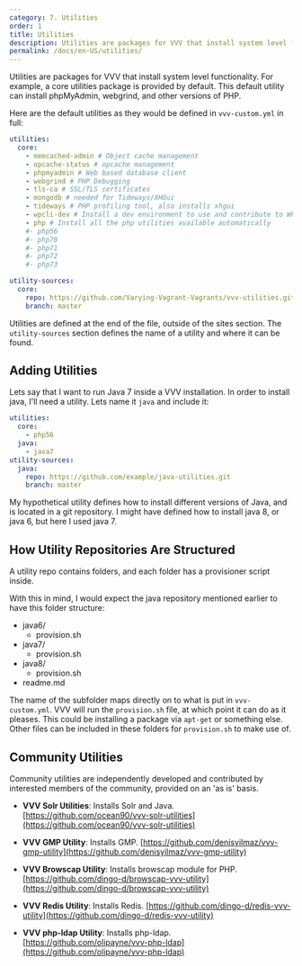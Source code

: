 ```yaml
---
category: 7. Utilities
order: 1
title: Utilities
description: Utilities are packages for VVV that install system level functionality. The core utilities package installs phpMyAdmin, webgrind, and other versions of PHP.
permalink: /docs/en-US/utilities/
---
```


Utilities are packages for VVV that install system level functionality. For example, a core utilities package is provided by default. This default utility can install phpMyAdmin, webgrind, and other versions of PHP.

Here are the default utilities as they would be defined in `vvv-custom.yml` in full:

```YAML
utilities:
  core:
    - memcached-admin # Object cache management
    - opcache-status # opcache management
    - phpmyadmin # Web based database client
    - webgrind # PHP Debugging
    - tls-ca # SSL/TLS certificates
    - mongodb # needed for Tideways/XHGui
    - tideways # PHP profiling tool, also installs xhgui
    - wpcli-dev # Install a dev environment to use and contribute to WP-CLI
    - php # Install all the php utilities available automatically
    #- php56
    #- php70
    #- php71
    #- php72
    #- php73

utility-sources:
  core:
    repo: https://github.com/Varying-Vagrant-Vagrants/vvv-utilities.git
    branch: master
```

Utilities are defined at the end of the file, outside of the sites section. The `utility-sources` section defines the name of a utility and where it can be found.

## Adding Utilities

Lets say that I want to run Java 7 inside a VVV installation. In order to install java, I'll need a utility. Lets name it `java` and include it:

```YAML
utilities:
  core:
    - php56
  java:
    - java7
utility-sources:
  java:
    repo: https://github.com/example/java-utilities.git
    branch: master
```

My hypothetical utility defines how to install different versions of Java, and is located in a git repository. I might have defined how to install java 8, or java 6, but here I used java 7.

## How Utility Repositories Are Structured

A utility repo contains folders, and each folder has a provisioner script inside.

With this in mind, I would expect the java repository mentioned earlier to have this folder structure:

 - java6/
   - provision.sh
 - java7/
   - provision.sh
 - java8/
   - provision.sh
 - readme.md

The name of the subfolder maps directly on to what is put in `vvv-custom.yml`. VVV will run the `provision.sh` file, at which point it can do as it pleases. This could be installing a package via `apt-get` or something else. Other files can be included in these folders for `provision.sh` to make use of.

## Community Utilities

Community utilities are independently developed and contributed by interested members of the community, provided on an 'as is' basis.

* **VVV Solr Utilities**: Installs Solr and Java.  
  [https://github.com/ocean90/vvv-solr-utilities](https://github.com/ocean90/vvv-solr-utilities)
  
* **VVV GMP Utility**: Installs GMP.
  [https://github.com/denisyilmaz/vvv-gmp-utility](https://github.com/denisyilmaz/vvv-gmp-utility)
  
* **VVV Browscap Utility**: Installs browscap module for PHP.  
  [https://github.com/dingo-d/browscap-vvv-utility](https://github.com/dingo-d/browscap-vvv-utility)
  
* **VVV Redis Utility**: Installs Redis.
  [https://github.com/dingo-d/redis-vvv-utility](https://github.com/dingo-d/redis-vvv-utility)
  
* **VVV php-ldap Utility**: Installs php-ldap.
  [https://github.com/olipayne/vvv-php-ldap](https://github.com/olipayne/vvv-php-ldap)
